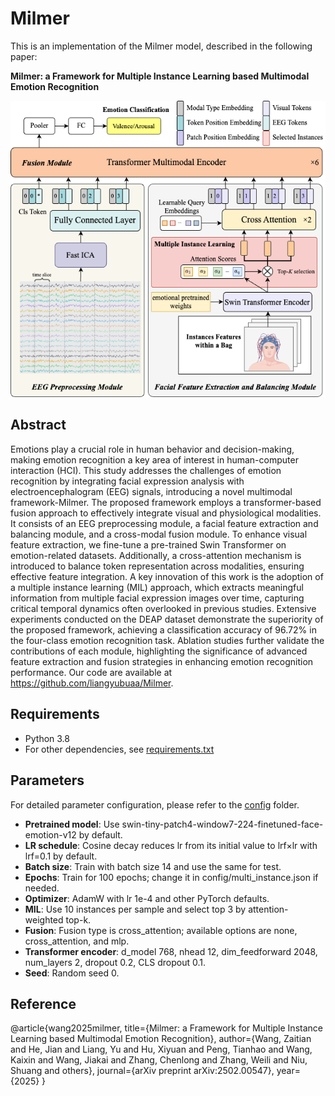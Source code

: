 # Milmer

This is an implementation of the Milmer model, described in the following paper:

**Milmer: a Framework for Multiple Instance Learning based Multimodal Emotion Recognition**

![Preview](./Graphical%20Abstract.png)

## Abstract

Emotions play a crucial role in human behavior and decision-making, making emotion recognition a key area of interest in human-computer interaction (HCI). This study addresses the challenges of emotion recognition by integrating facial expression analysis with electroencephalogram (EEG) signals, introducing a novel multimodal framework-Milmer. The proposed framework employs a transformer-based fusion approach to effectively integrate visual and physiological modalities. It consists of an EEG preprocessing module, a facial feature extraction and balancing module, and a cross-modal fusion module. To enhance visual feature extraction, we fine-tune a pre-trained Swin Transformer on emotion-related datasets. Additionally, a cross-attention mechanism is introduced to balance token representation across modalities, ensuring effective feature integration. A key innovation of this work is the adoption of a multiple instance learning (MIL) approach, which extracts meaningful information from multiple facial expression images over time, capturing critical temporal dynamics often overlooked in previous studies. Extensive experiments conducted on the DEAP dataset demonstrate the superiority of the proposed framework, achieving a classification accuracy of 96.72\% in the four-class emotion recognition task. Ablation studies further validate the contributions of each module, highlighting the significance of advanced feature extraction and fusion strategies in enhancing emotion recognition performance. Our code are available at https://github.com/liangyubuaa/Milmer.

## Requirements

- Python 3.8
- For other dependencies, see [requirements.txt](./requirements.txt)

## Parameters
For detailed parameter configuration, please refer to the [config](./config) folder.
  - **Pretrained model**: Use swin-tiny-patch4-window7-224-finetuned-face-emotion-v12 by default.
  - **LR schedule**: Cosine decay reduces lr from its initial value to lrf×lr with lrf=0.1 by default.
  - **Batch size**: Train with batch size 14 and use the same for test.
  - **Epochs**: Train for 100 epochs; change it in config/multi_instance.json if needed.
  - **Optimizer**: AdamW with lr 1e-4 and other PyTorch defaults.
  - **MIL**: Use 10 instances per sample and select top 3 by attention-weighted top-k.
  - **Fusion**: Fusion type is cross_attention; available options are none, cross_attention, and mlp.
  - **Transformer encoder**: d_model 768, nhead 12, dim_feedforward 2048, num_layers 2, dropout 0.2, CLS dropout 0.1.
  - **Seed**: Random seed 0.

## Reference

@article{wang2025milmer,
  title={Milmer: a Framework for Multiple Instance Learning based Multimodal Emotion Recognition},
  author={Wang, Zaitian and He, Jian and Liang, Yu and Hu, Xiyuan and Peng, Tianhao and Wang, Kaixin and Wang, Jiakai and Zhang, Chenlong and Zhang, Weili and Niu, Shuang and others},
  journal={arXiv preprint arXiv:2502.00547},
  year={2025}
}
